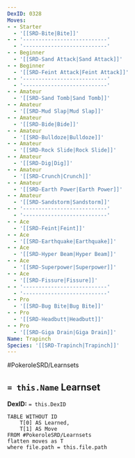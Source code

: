```yaml
---
DexID: 0328
Moves:
- - Starter
  - '[[SRD-Bite|Bite]]'
- - '---------------------------'
  - '---------------------------'
- - Beginner
  - '[[SRD-Sand Attack|Sand Attack]]'
- - Beginner
  - '[[SRD-Feint Attack|Feint Attack]]'
- - '---------------------------'
  - '---------------------------'
- - Amateur
  - '[[SRD-Sand Tomb|Sand Tomb]]'
- - Amateur
  - '[[SRD-Mud Slap|Mud Slap]]'
- - Amateur
  - '[[SRD-Bide|Bide]]'
- - Amateur
  - '[[SRD-Bulldoze|Bulldoze]]'
- - Amateur
  - '[[SRD-Rock Slide|Rock Slide]]'
- - Amateur
  - '[[SRD-Dig|Dig]]'
- - Amateur
  - '[[SRD-Crunch|Crunch]]'
- - Amateur
  - '[[SRD-Earth Power|Earth Power]]'
- - Amateur
  - '[[SRD-Sandstorm|Sandstorm]]'
- - '---------------------------'
  - '---------------------------'
- - Ace
  - '[[SRD-Feint|Feint]]'
- - Ace
  - '[[SRD-Earthquake|Earthquake]]'
- - Ace
  - '[[SRD-Hyper Beam|Hyper Beam]]'
- - Ace
  - '[[SRD-Superpower|Superpower]]'
- - Ace
  - '[[SRD-Fissure|Fissure]]'
- - '---------------------------'
  - '---------------------------'
- - Pro
  - '[[SRD-Bug Bite|Bug Bite]]'
- - Pro
  - '[[SRD-Headbutt|Headbutt]]'
- - Pro
  - '[[SRD-Giga Drain|Giga Drain]]'
Name: Trapinch
Species: '[[SRD-Trapinch|Trapinch]]'
---
```


#PokeroleSRD/Learnsets

## `= this.Name` Learnset

**DexID:** `= this.DexID`

```dataview
TABLE WITHOUT ID
    T[0] AS Learned,
    T[1] AS Move
FROM #PokeroleSRD/Learnsets
flatten moves as T
where file.path = this.file.path
```
